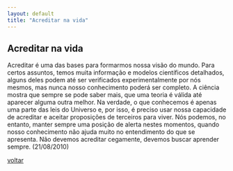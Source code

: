 ```yaml
---
layout: default
title: "Acreditar na vida"
--- 
```


## Acreditar na vida

Acreditar é uma das bases para formarmos nossa visão do mundo. Para certos assuntos, temos muita informação e modelos científicos detalhados, alguns deles podem até ser verificados experimentalmente por nós mesmos, mas nunca nosso conhecimento poderá ser completo. A ciência mostra que sempre se pode saber mais, que uma teoria é válida até aparecer alguma outra melhor. Na verdade, o que conhecemos é apenas uma parte das leis do Universo e, por isso, é preciso usar nossa capacidade de acreditar e aceitar proposições de terceiros para viver. Nós podemos, no entanto, manter sempre uma posição de alerta nestes momentos, quando nosso conhecimento não ajuda muito no entendimento do que se apresenta. Não devemos acreditar cegamente, devemos buscar aprender sempre. (21/08/2010)

[voltar](./)